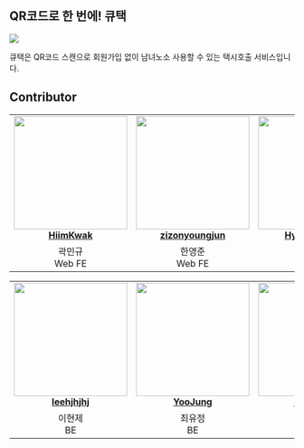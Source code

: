 ## QR코드로 한 번에! 큐택

<img src="https://github.com/QRTaxi/QRTaxi_Web/assets/87803596/7e2a44c1-caac-4a2a-8e1d-e61a5695ad8f">

큐택은 QR코드 스캔으로 회원가입 없이 남녀노소 사용할 수 있는 택시호출 서비스입니다.

## Contributor

<table align="center">
    <tr align="center">
        <td style="min-width: 150px;">
            <a href="https://github.com/HiimKwak">
              <img src="https://github.com/QRTaxi/QRTaxi_Web/assets/87803596/771a7c9f-a581-49f5-9163-977bbc9c6e0d" width="200">
              <br />
              <b>HiimKwak</b>
            </a>
        </td>
        <td style="min-width: 150px;" background-color="white">
            <a href="https://github.com/zizonyoungjun">
              <img src="https://github.com/QRTaxi/QRTaxi_Web/assets/87803596/5de18e13-e128-46bb-a742-30f721c3501b" width="200">
              <br />
              <b>zizonyoungjun</b>
            </a> 
        </td>
        <td style="min-width: 150px;">
            <a href="https://github.com/hyowon612">
              <img src="https://github.com/QRTaxi/QRTaxi_Web/assets/87803596/7c750998-6487-4278-8d2d-f0957e62be50" width="200" >
              <br />
              <b>Hyowon Jeon</b>
            </a>
        </td>
    </tr>
    <tr align="center">
        <td>
            곽민규 <br/>
            Web FE
      </td>
        <td>
            한영준 <br />
            Web FE
        </td>
        <td>
            전효원<br />
            iOS FE
        </td>
    </tr>
</table>
<table align="center">
    <tr align="center">
        <td style="min-width: 150px;">
            <a href="https://github.com/leehjhjhj
">
              <img src="https://github.com/QRTaxi/QRTaxi_Web/assets/87803596/f26509df-bcb5-4d12-8089-ab1d4df41e33" width="200">
              <br />
              <b>leehjhjhj
</b>
            </a>
        </td>
        <td style="min-width: 150px;" background-color="white">
            <a href="https://github.com/ChoiYoo">
              <img src="https://github.com/QRTaxi/QRTaxi_Web/assets/87803596/37593d8d-503d-4f8d-ba9c-31ab54afd5ef" width="200">
              <br />
              <b>YooJung</b>
            </a> 
        </td>
        <td style="min-width: 150px;">
            <a href="https://github.com/kimjeongsoo20190147">
              <img src="https://github.com/QRTaxi/QRTaxi_Web/assets/87803596/64c2d610-a064-4fb3-8bce-ebdbe4505046" width="200" >
              <br />
              <b>jeongsoo</b>
            </a>
        </td>
    </tr>
    <tr align="center">
        <td>
            이현제<br/>
            BE
      </td>
        <td>
            최유정<br />
            BE
        </td>
        <td>
            김정수<br />
            BE
        </td>
    </tr>
</table>
